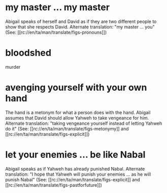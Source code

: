 # my master ... my master

Abigail speaks of herself and David as if they are two different people to show that she respects David. Alternate translation: "my master ... you" (See: [[rc://en/ta/man/translate/figs-pronouns]])

# bloodshed

murder

# avenging yourself with your own hand

The hand is a metonym for what a person does with the hand. Abigail assumes that David should allow Yahweh to take vengeance for him. Alternate translation: "taking vengeance yourself instead of letting Yahweh do it" (See: [[rc://en/ta/man/translate/figs-metonymy]] and [[rc://en/ta/man/translate/figs-explicit]])

# let your enemies ... be like Nabal

Abigail speaks as if Yahweh has already punished Nabal. Alternate translation: "I hope that Yahweh will punish your enemies ... as he will punish Nabal" (See: [[rc://en/ta/man/translate/figs-explicit]] and [[rc://en/ta/man/translate/figs-pastforfuture]])

